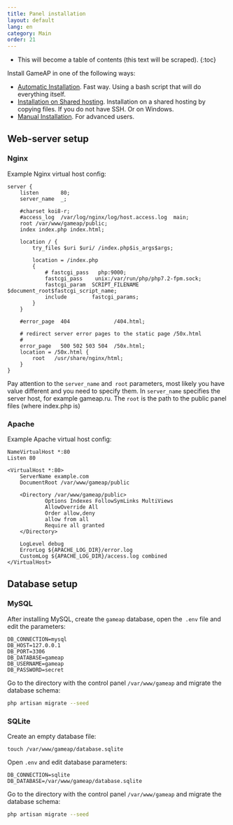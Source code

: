 ```yaml
---
title: Panel installation
layout: default
lang: en
category: Main
order: 21
---
```


* This will become a table of contents (this text will be scraped).
{:toc}

Install GameAP in one of the following ways:

* [Automatic Installation](/en/auto_install.html). Fast way. Using a bash script that will do everything itself.
* [Installation on Shared hosting](/en/shared_install.md). Installation on a shared hosting by copying files. If you do not have SSH. Or on Windows.
* [Manual Installation](/ru/manual_install.html). For advanced users.


## Web-server setup

### Nginx

Example Nginx virtual host config:

```
server {
    listen       80;
    server_name  _;

    #charset koi8-r;
    #access_log  /var/log/nginx/log/host.access.log  main;
    root /var/www/gameap/public;
    index index.php index.html;

    location / {
        try_files $uri $uri/ /index.php$is_args$args;

        location = /index.php
        {
            # fastcgi_pass   php:9000;
            fastcgi_pass    unix:/var/run/php/php7.2-fpm.sock;
            fastcgi_param  SCRIPT_FILENAME $document_root$fastcgi_script_name;
            include        fastcgi_params;
        }
    }

    #error_page  404              /404.html;

    # redirect server error pages to the static page /50x.html
    #
    error_page   500 502 503 504  /50x.html;
    location = /50x.html {
        root   /usr/share/nginx/html;
    }
}
```
Pay attention to the `server_name` and` root` parameters, most likely you have value different and you need to specify them.
In `server_name` specifies the server host, for example gameap.ru.
The `root` is the path to the public panel files (where index.php is)


### Apache

Example Apache virtual host config:

```
NameVirtualHost *:80
Listen 80
 
<VirtualHost *:80>
    ServerName example.com
    DocumentRoot /var/www/gameap/public
     
    <Directory /var/www/gameap/public>
            Options Indexes FollowSymLinks MultiViews
            AllowOverride All
            Order allow,deny
            allow from all
            Require all granted
    </Directory>
     
    LogLevel debug
    ErrorLog ${APACHE_LOG_DIR}/error.log
    CustomLog ${APACHE_LOG_DIR}/access.log combined
</VirtualHost>
```

## Database setup

### MySQL

After installing MySQL, create the `gameap` database, open the` .env` file and edit the parameters:
```
DB_CONNECTION=mysql
DB_HOST=127.0.0.1
DB_PORT=3306
DB_DATABASE=gameap
DB_USERNAME=gameap
DB_PASSWORD=secret
```

Go to the directory with the control panel `/var/www/gameap` and migrate the database schema:
```bash
php artisan migrate --seed
```

### SQLite

Create an empty database file:
```
touch /var/www/gameap/database.sqlite
```

Open `.env` and edit database parameters:
```
DB_CONNECTION=sqlite
DB_DATABASE=/var/www/gameap/database.sqlite
```

Go to the directory with the control panel `/var/www/gameap` and migrate the database schema:
```bash
php artisan migrate --seed
```
